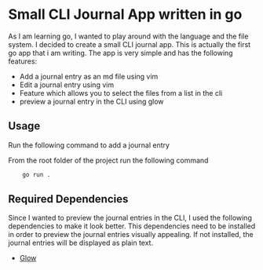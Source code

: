 # Small CLI Journal App written in go

As I am learning go, I wanted to play around with the language and the file system. I decided to create a small CLI journal app. This is actually the first go app that i am writing. The app is very simple and has the following features:

- Add a journal entry as an md file using vim
- Edit a journal entry using vim
- Feature which allows you to select the files from a list in the cli
- preview a journal entry in the CLI using glow

## Usage

Run the following command to add a journal entry

From the root folder of the project run the following command

```bash
    go run .
```

## Required Dependencies

Since I wanted to preview the journal entries in the CLI, I used the following dependencies to make it look better. This dependencies need to be installed in order to preview the journal entries visually appealing. If not installed, the journal entries will be displayed as plain text.

- [Glow](https://github.com/charmbracelet/glow)
